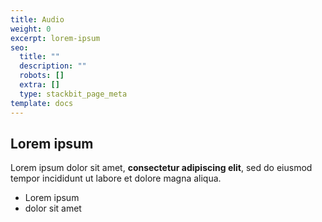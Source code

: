 ```yaml
---
title: Audio
weight: 0
excerpt: lorem-ipsum
seo:
  title: ""
  description: ""
  robots: []
  extra: []
  type: stackbit_page_meta
template: docs
---
```


## Lorem ipsum

Lorem ipsum dolor sit amet, **consectetur adipiscing elit**, sed do eiusmod tempor incididunt ut labore et dolore magna aliqua.

- Lorem ipsum
- dolor sit amet
